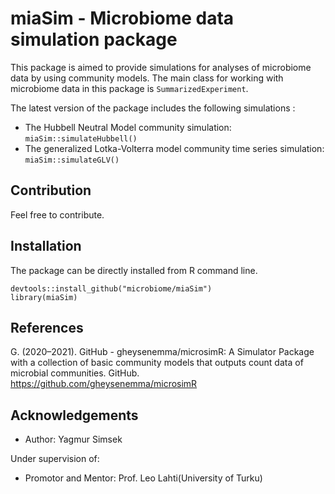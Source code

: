 # miaSim - Microbiome data simulation package

This package is aimed to provide simulations for analyses of microbiome data by using community models.
The main class for working with microbiome data in this package is `SummarizedExperiment`.

The latest version of the package includes the following simulations :

- The Hubbell Neutral Model community simulation: `miaSim::simulateHubbell()`
- The generalized Lotka-Volterra model community time series simulation: `miaSim::simulateGLV()`

## Contribution

Feel free to contribute.

## Installation
 
The package can be directly installed from R command line.

```{R}
devtools::install_github("microbiome/miaSim")
library(miaSim)
```
## References
G. (2020–2021). GitHub - gheysenemma/microsimR: A Simulator Package with a collection of basic community models 
that outputs count data of microbial communities. GitHub. https://github.com/gheysenemma/microsimR

## Acknowledgements

- Author: Yagmur Simsek

Under supervision of:
- Promotor and Mentor: Prof. Leo Lahti(University of Turku)
